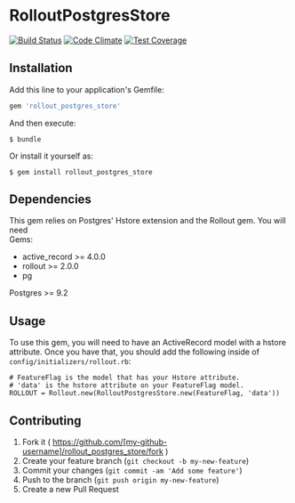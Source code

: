 # RolloutPostgresStore
[![Build Status](https://travis-ci.org/Americastestkitchen/rollout_postgres_store.svg)](https://travis-ci.org/Americastestkitchen/rollout_postgres_store)
[![Code Climate](https://codeclimate.com/github/Americastestkitchen/rollout_postgres_store/badges/gpa.svg)](https://codeclimate.com/github/Americastestkitchen/rollout_postgres_store)
[![Test Coverage](https://codeclimate.com/github/Americastestkitchen/rollout_postgres_store/badges/coverage.svg)](https://codeclimate.com/github/Americastestkitchen/rollout_postgres_store)

## Installation

Add this line to your application's Gemfile:

```ruby
gem 'rollout_postgres_store'
```

And then execute:

    $ bundle

Or install it yourself as:

    $ gem install rollout_postgres_store

## Dependencies

This gem relies on Postgres' Hstore extension and the Rollout gem. You will need  
Gems:
- active_record >= 4.0.0
- rollout >= 2.0.0
- pg 

Postgres >= 9.2

## Usage

To use this gem, you will need to have an ActiveRecord model with a hstore 
attribute. Once you have that, you should add the following inside of
`config/initializers/rollout.rb`:

```
# FeatureFlag is the model that has your Hstore attribute.
# 'data' is the hstore attribute on your FeatureFlag model.
ROLLOUT = Rollout.new(RolloutPostgresStore.new(FeatureFlag, 'data'))
```

## Contributing

1. Fork it ( https://github.com/[my-github-username]/rollout_postgres_store/fork )
2. Create your feature branch (`git checkout -b my-new-feature`)
3. Commit your changes (`git commit -am 'Add some feature'`)
4. Push to the branch (`git push origin my-new-feature`)
5. Create a new Pull Request
